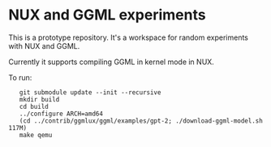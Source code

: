 # NUX and GGML experiments

This is a prototype repository. It's a workspace for random experiments with NUX and GGML.

Currently it supports compiling GGML in kernel mode in NUX.


To run:
```
   git submodule update --init --recursive
   mkdir build
   cd build
   ../configure ARCH=amd64
   (cd ../contrib/ggmlux/ggml/examples/gpt-2; ./download-ggml-model.sh 117M)
   make qemu
```
